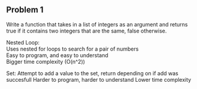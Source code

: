 ## Problem 1
Write a function that takes in a list of integers as an argument
and returns true if it contains two integers that are the same, false
otherwise.

Nested Loop:  
Uses nested for loops to search for a pair of numbers  
Easy to program, and easy to understand  
Bigger time complexity (O(n^2))

Set:
Attempt to add a value to the set, return depending on if add was succesfull
Harder to program, harder to understand
Lower time complexity